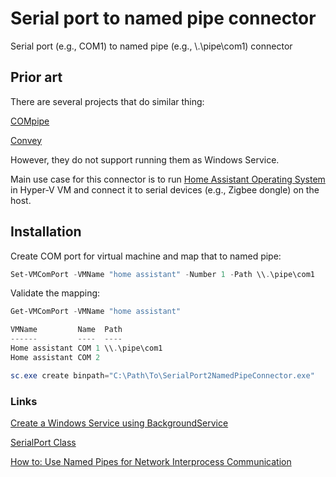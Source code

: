 # Serial port to named pipe connector

Serial port (e.g., COM1) to named pipe (e.g., \\.\pipe\com1) connector

## Prior art

There are several projects that do similar thing:

[COMpipe](https://github.com/tdhoward/COMpipe)

[Convey](https://github.com/weltling/convey)

However, they do not support running them as Windows Service.

Main use case for this connector is to run
[Home Assistant Operating System](https://www.home-assistant.io/installation/windows)
in Hyper-V VM and connect it to serial devices (e.g., Zigbee dongle) on the host.

## Installation

Create COM port for virtual machine and map that to named pipe:

```powershell
Set-VMComPort -VMName "home assistant" -Number 1 -Path \\.\pipe\com1
```

Validate the mapping:

```powershell
Get-VMComPort -VMName "home assistant"

VMName         Name  Path
------         ----  ----
Home assistant COM 1 \\.\pipe\com1
Home assistant COM 2
```

```powershell
sc.exe create binpath="C:\Path\To\SerialPort2NamedPipeConnector.exe"
```

### Links

[Create a Windows Service using BackgroundService](https://learn.microsoft.com/en-us/dotnet/core/extensions/windows-service)

[SerialPort Class](https://learn.microsoft.com/en-us/dotnet/api/system.io.ports.serialport?view=dotnet-plat-ext-7.0)

[How to: Use Named Pipes for Network Interprocess Communication](https://learn.microsoft.com/en-us/dotnet/standard/io/how-to-use-named-pipes-for-network-interprocess-communication)
